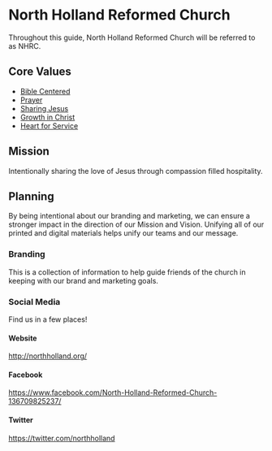 # North Holland Reformed Church

Throughout this guide, North Holland Reformed Church will be referred to as NHRC.

## Core Values

* [Bible Centered](./core_values.md#biblecentered)
* [Prayer](./core_values.md#prayer)
* [Sharing Jesus](./core_values.md#sharingjesus)
* [Growth in Christ](./core_values.md#growthinchrist)
* [Heart for Service](./core_values.md#heartforservice)

## Mission

Intentionally sharing the love of Jesus through compassion filled hospitality.

## Planning

By being intentional about our branding and marketing, we can ensure a stronger impact in the direction of our Mission and Vision. Unifying all of our printed and digital materials helps unify our teams and our message.

### Branding

This is a collection of information to help guide friends of the church in keeping with our brand and marketing goals.

### Social Media

Find us in a few places!

#### Website

http://northholland.org/

#### Facebook

https://www.facebook.com/North-Holland-Reformed-Church-136709825237/

#### Twitter

https://twitter.com/northholland
